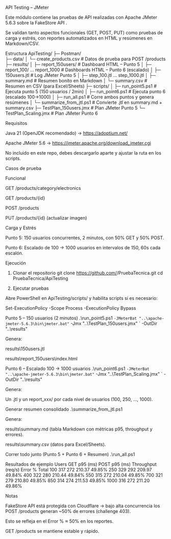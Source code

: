 API Testing – JMeter

Este módulo contiene las pruebas de API realizadas con Apache JMeter 5.6.3 sobre la FakeStore API
.

Se validan tanto aspectos funcionales (GET, POST, PUT) como pruebas de carga y estrés, con reportes automatizados en HTML y resúmenes en Markdown/CSV.

Estructura
ApiTesting/
├─ Postman/                      
├─ data/
│   └─ create_products.csv       # Datos de prueba para POST /products
├─ results/
│   ├─ report_150users/          # Dashboard HTML – Punto 5
│   ├─ report_100/ … report_1000 # Dashboards HTML – Punto 6 (escalado)
│   ├─ 150users.jtl              # Log JMeter Punto 5
│   ├─ step_100.jtl … step_1000.jtl
│   ├─ summary.md                # Resumen bonito en Markdown
│   └─ summary.csv               # Resumen en CSV (para Excel/Sheets)
├─ scripts/
│   ├─ run_point5.ps1            # Ejecuta punto 5 (150 usuarios / 2min)
│   ├─ run_point6.ps1            # Ejecuta punto 6 (escalado 100→1000)
│   ├─ run_all.ps1               # Corre ambos puntos y genera resúmenes
│   └─ summarize_from_jtl.ps1    # Convierte .jtl en summary.md + summary.csv
├─ TestPlan_150users.jmx         # Plan JMeter Punto 5
└─ TestPlan_Scaling.jmx          # Plan JMeter Punto 6

Requisitos

Java 21 (OpenJDK recomendado) → https://adoptium.net/

Apache JMeter 5.6 → https://jmeter.apache.org/download_jmeter.cgi

No incluido en este repo, debes descargarlo aparte y ajustar la ruta en los scripts.

Casos de prueba

Funcional

GET /products/category/electronics

GET /products/{id}

POST /products

PUT /products/{id} (actualizar imagen)

Carga y Estrés

Punto 5: 150 usuarios concurrentes, 2 minutos, con 50% GET y 50% POST.

Punto 6: Escalado de 100 → 1000 usuarios en intervalos de 150, 60s cada escalón.

Ejecución
1) Clonar el repositorio
git clone https://github.com/<tu-usuario>/PruebaTecnica.git
cd PruebaTecnica/ApiTesting

2) Ejecutar pruebas

Abre PowerShell en ApiTesting/scripts/ y habilita scripts si es necesario:

Set-ExecutionPolicy -Scope Process -ExecutionPolicy Bypass

Punto 5 – 150 usuarios (2 minutos)
.\run_point5.ps1 `
  -JMeterBat "..\apache-jmeter-5.6.3\bin\jmeter.bat" `
  -Jmx "..\TestPlan_150users.jmx" `
  -OutDir "..\results"


Genera:

results\150users.jtl

results\report_150users\index.html

Punto 6 – Escalado 100 → 1000 usuarios
.\run_point6.ps1 `
  -JMeterBat "..\apache-jmeter-5.6.3\bin\jmeter.bat" `
  -Jmx "..\TestPlan_Scaling.jmx" `
  -OutDir "..\results"


Genera:

Un .jtl y un report_xxx/ por cada nivel de usuarios (100, 250, …, 1000).

Generar resumen consolidado
.\summarize_from_jtl.ps1


Genera:

results\summary.md (tabla Markdown con métricas p95, throughput y errores).

results\summary.csv (datos para Excel/Sheets).

Correr todo junto (Punto 5 + Punto 6 + Resumen)
.\run_all.ps1

Resultados de ejemplo
Users	GET p95 (ms)	POST p95 (ms)	Throughput (req/s)	Error % Total
100	317	272	210.37	49.85%
250	329	292	209.97	49.84%
400	322	280	210.44	49.84%
550	315	272	210.04	49.85%
700	321	279	210.80	49.85%
850	314	274	211.53	49.85%
1000	316	272	211.20	49.86%

Notas

FakeStore API está protegida con Cloudflare → bajo alta concurrencia los POST /products generan ~50% de errores (challenge 403).

Esto se refleja en el Error % ≈ 50% en los reportes.

GET /products se mantiene estable y rápido.